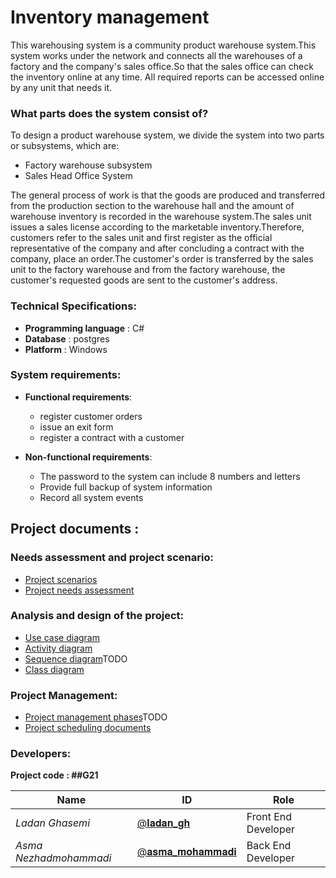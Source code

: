 # Inventory management
This warehousing system is a community product warehouse system.This system works under the network and connects all the warehouses of a factory and the company's sales office.So that the sales office can check the inventory online at any time. All required reports can be accessed online by any unit that needs it.

### What parts does the system consist of?
To design a product warehouse system, we divide the system into two parts or subsystems, which are:
- Factory warehouse subsystem
- Sales Head Office System

The general process of work is that the goods are produced and transferred from the production section to the warehouse hall and the amount of warehouse inventory is recorded in the warehouse system.The sales unit issues a sales license according to the marketable inventory.Therefore, customers refer to the sales unit and first register as the official representative of the company and after concluding a contract with the company, place an order.The customer's order is transferred by the sales unit to the factory warehouse and from the factory warehouse, the customer's requested goods are sent to the customer's address.

### Technical Specifications:
- **Programming language** : C#
- **Database** : postgres
- **Platform** : Windows

### System requirements:

- **Functional requirements**:

   - register customer orders
   - issue an exit form
   - register a contract with a customer

- **Non-functional requirements**:

   - The password to the system can include 8 numbers and letters
   - Provide full backup of system information
   - Record all system events

## Project documents :

### Needs assessment and project scenario:

- [Project scenarios](/Documentation/Scenario.md)
- [Project needs assessment](/Documentation/Requirements.md)


### Analysis and design of the project:
* [Use case diagram](Documentation/image/UseCase_diagram)
* [Activity diagram](/Documentation/activity_diagram)
* [Sequence diagram]()TODO
* [Class diagram](/Documentation/Class_diagram)


### Project Management:
- [Project management phases]()TODO
- [Project scheduling documents](/Documentation/ProjectScheduling)

### Developers:

**Project code : ##G21**

Name | ID | Role
------------ | ------------- | ------------- 
*Ladan Ghasemi* | [@𝐥𝐚𝐝𝐚𝐧_𝐠𝐡](https://github.com/ladan-gh) | Front End Developer
*Asma Nezhadmohammadi* | [@𝐚𝐬𝐦𝐚_𝐦𝐨𝐡𝐚𝐦𝐦𝐚𝐝𝐢](https://github.com/asma-mohammadi) | Back End Developer
